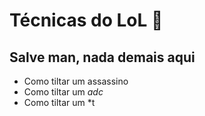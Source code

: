# Técnicas do LoL :lantern:

## Salve man, nada demais aqui

- Como tiltar um assassino
- Como tiltar um _*adc*_
- Como tiltar um *t
